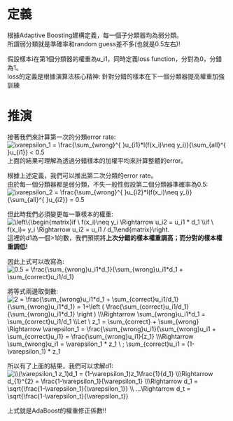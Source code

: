 # 定義
根據Adaptive Boosting建構定義，每一個子分類器均為弱分類。  
所謂弱分類就是準確率和random guess差不多(也就是0.5左右)!  

假設樣本i在第1個分類器的權重為u_i1，同時定義loss function，分對為0，分錯為1。  
loss的定義是根據演算法核心精神: 針對分錯的樣本在下一個分類器提高權重加強訓練  

# 推演
接著我們來計算第一次的分類error rate:  
<img src="https://latex.codecogs.com/svg.image?\varepsilon_1&space;=&space;\frac{\sum_{wrong}^{&space;}u_{i1}*l(f(x_i)\neq&space;y_i)}{\sum_{all}^{&space;}u_{i1}}&space;<&space;0.5" title="\varepsilon_1 = \frac{\sum_{wrong}^{ }u_{i1}*l(f(x_i)\neq y_i)}{\sum_{all}^{ }u_{i1}} < 0.5" />  
上面的結果可理解為透過分錯樣本的加權平均來計算整體的error。  


根據上述定義，我們可以推出第二次分類的error rate。  
由於每一個分類器都是弱分類，不失一般性假設第二個分類器準確率為0.5:  
<img src="https://latex.codecogs.com/svg.image?\varepsilon_2&space;=&space;\frac{\sum_{wrong}^{&space;}u_{i2}*l(f(x_i)\neq&space;y_i)}{\sum_{all}^{&space;}u_{i2}}&space;=&space;0.5" title="\varepsilon_2 = \frac{\sum_{wrong}^{ }u_{i2}*l(f(x_i)\neq y_i)}{\sum_{all}^{ }u_{i2}} = 0.5" />  

但此時我們必須變更每一筆樣本的權重:  
<img src="https://latex.codecogs.com/svg.image?\left\{\begin{matrix}if&space;\&space;f(x_i)\neq&space;y_i&space;\Rightarrow&space;u_i2&space;=&space;u_i1&space;*&space;d_1&space;\\if&space;\&space;f(x_i)=&space;y_i&space;\Rightarrow&space;u_i2&space;=&space;u_i1&space;/&space;d_1\end{matrix}\right." title="\left\{\begin{matrix}if \ f(x_i)\neq y_i \Rightarrow u_i2 = u_i1 * d_1 \\if \ f(x_i)= y_i \Rightarrow u_i2 = u_i1 / d_1\end{matrix}\right." />  
這裡的d1為一個>1的數，我們預期將**上次分錯的樣本權重調高；而分對的樣本權重調低!**  

因此上式可以改寫為:  
<img src="https://latex.codecogs.com/svg.image?0.5&space;=&space;\frac{\sum_{wrong}u_i1*d_1}{\sum_{wrong}u_i1*d_1&space;&plus;&space;\sum_{correct}u_i1/d_1}" title="0.5 = \frac{\sum_{wrong}u_i1*d_1}{\sum_{wrong}u_i1*d_1 + \sum_{correct}u_i1/d_1}" />  

將等式兩邊取倒數:  
<img src="https://latex.codecogs.com/svg.image?2&space;=&space;\frac{\sum_{wrong}u_i1*d_1&space;&plus;&space;\sum_{correct}u_i1/d_1}{\sum_{wrong}u_i1*d_1}&space;=&space;1&plus;\left&space;(&space;\frac{\sum_{correct}u_i1/d_1}{\sum_{wrong}u_i1*d_1}&space;\right&space;)&space;\\\Rightarrow&space;&space;\sum_{wrong}u_i1*d_1&space;=&space;\sum_{correct}u_i1/d_1&space;\\Let&space;\&space;&space;z_1&space;=&space;&space;\sum_{correct}&space;&plus;&space;\sum_{wrong}&space;\Rightarrow&space;\varepsilon_1&space;=&space;\frac{\sum_{wrong}u_i1}{\sum_{wrong}u_i1&space;&plus;&space;\sum_{correct}u_i1}&space;=&space;\frac{\sum_{wrong}u_i1}{z_1}&space;\\\Rightarrow&space;\sum_{wrong}u_i1&space;=&space;\varepsilon_1&space;*&space;z_1&space;\&space;;&space;\sum_{correct}u_i1&space;=&space;(1-\varepsilon_1)&space;*&space;z_1" title="2 = \frac{\sum_{wrong}u_i1*d_1 + \sum_{correct}u_i1/d_1}{\sum_{wrong}u_i1*d_1} = 1+\left ( \frac{\sum_{correct}u_i1/d_1}{\sum_{wrong}u_i1*d_1} \right ) \\\Rightarrow \sum_{wrong}u_i1*d_1 = \sum_{correct}u_i1/d_1 \\Let \ z_1 = \sum_{correct} + \sum_{wrong} \Rightarrow \varepsilon_1 = \frac{\sum_{wrong}u_i1}{\sum_{wrong}u_i1 + \sum_{correct}u_i1} = \frac{\sum_{wrong}u_i1}{z_1} \\\Rightarrow \sum_{wrong}u_i1 = \varepsilon_1 * z_1 \ ; \sum_{correct}u_i1 = (1-\varepsilon_1) * z_1" />  
  
所以有了上面的結果，我們可以求解d1:  
<img src="https://latex.codecogs.com/svg.image?\\(\varepsilon_1&space;z_1)d_1&space;=&space;(1-\varepsilon_1)z_1\frac{1}{d_1}&space;\\\Rightarrow&space;d_{1}^{2}&space;=&space;&space;\frac{1-\varepsilon_1}{\varepsilon_1}&space;\\\Rightarrow&space;d_1&space;=&space;\sqrt{\frac{1-\varepsilon_1}{\varepsilon_1}}&space;\\&space;...\Rightarrow&space;d_t&space;=&space;\sqrt{\frac{1-\varepsilon_t}{\varepsilon_t}}" title="\\(\varepsilon_1 z_1)d_1 = (1-\varepsilon_1)z_1\frac{1}{d_1} \\\Rightarrow d_{1}^{2} = \frac{1-\varepsilon_1}{\varepsilon_1} \\\Rightarrow d_1 = \sqrt{\frac{1-\varepsilon_1}{\varepsilon_1}} \\ ...\Rightarrow d_t = \sqrt{\frac{1-\varepsilon_t}{\varepsilon_t}}" />  

上式就是AdaBoost的權重修正係數!! 
